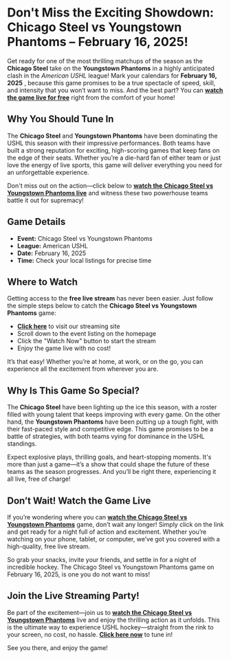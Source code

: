 # Don't Miss the Exciting Showdown: Chicago Steel vs Youngstown Phantoms – February 16, 2025!

Get ready for one of the most thrilling matchups of the season as the **Chicago Steel** take on the **Youngstown Phantoms** in a highly anticipated clash in the _American USHL_ league! Mark your calendars for **February 16, 2025** , because this game promises to be a true spectacle of speed, skill, and intensity that you won’t want to miss. And the best part? You can **[watch the game live for free](https://tinyurl.com/livestreamfreeo?st=Chicago+Steel+vs+Youngstown+Phantoms&si=ghc)** right from the comfort of your home!

## Why You Should Tune In

The **Chicago Steel** and **Youngstown Phantoms** have been dominating the USHL this season with their impressive performances. Both teams have built a strong reputation for exciting, high-scoring games that keep fans on the edge of their seats. Whether you’re a die-hard fan of either team or just love the energy of live sports, this game will deliver everything you need for an unforgettable experience.

Don't miss out on the action—click below to **[watch the Chicago Steel vs Youngstown Phantoms live](https://tinyurl.com/livestreamfreeo?st=Chicago+Steel+vs+Youngstown+Phantoms&si=ghc)** and witness these two powerhouse teams battle it out for supremacy!

## Game Details

- **Event:** Chicago Steel vs Youngstown Phantoms
- **League:** American USHL
- **Date:** February 16, 2025
- **Time:** Check your local listings for precise time

## Where to Watch

Getting access to the **free live stream** has never been easier. Just follow the simple steps below to catch the **Chicago Steel vs Youngstown Phantoms** game:

- **[Click here](https://tinyurl.com/livestreamfreeo?st=Chicago+Steel+vs+Youngstown+Phantoms&si=ghc)** to visit our streaming site
- Scroll down to the event listing on the homepage
- Click the "Watch Now" button to start the stream
- Enjoy the game live with no cost!

It’s that easy! Whether you’re at home, at work, or on the go, you can experience all the excitement from wherever you are.

## Why Is This Game So Special?

The **Chicago Steel** have been lighting up the ice this season, with a roster filled with young talent that keeps improving with every game. On the other hand, the **Youngstown Phantoms** have been putting up a tough fight, with their fast-paced style and competitive edge. This game promises to be a battle of strategies, with both teams vying for dominance in the USHL standings.

Expect explosive plays, thrilling goals, and heart-stopping moments. It's more than just a game—it’s a show that could shape the future of these teams as the season progresses. And you’ll be right there, experiencing it all live, free of charge!

## Don’t Wait! Watch the Game Live

If you’re wondering where you can **[watch the Chicago Steel vs Youngstown Phantoms](https://tinyurl.com/livestreamfreeo?st=Chicago+Steel+vs+Youngstown+Phantoms&si=ghc)** game, don’t wait any longer! Simply click on the link and get ready for a night full of action and excitement. Whether you’re watching on your phone, tablet, or computer, we’ve got you covered with a high-quality, free live stream.

So grab your snacks, invite your friends, and settle in for a night of incredible hockey. The Chicago Steel vs Youngstown Phantoms game on February 16, 2025, is one you do not want to miss!

## Join the Live Streaming Party!

Be part of the excitement—join us to **[watch the Chicago Steel vs Youngstown Phantoms](https://tinyurl.com/livestreamfreeo?st=Chicago+Steel+vs+Youngstown+Phantoms&si=ghc)** live and enjoy the thrilling action as it unfolds. This is the ultimate way to experience USHL hockey—straight from the rink to your screen, no cost, no hassle. **[Click here now](https://tinyurl.com/livestreamfreeo?st=Chicago+Steel+vs+Youngstown+Phantoms&si=ghc)** to tune in!

See you there, and enjoy the game!
